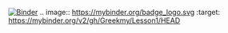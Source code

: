 [![Binder](https://mybinder.org/badge_logo.svg)](https://mybinder.org/v2/gh/Greekmy/Lesson1/HEAD)
.. image:: https://mybinder.org/badge_logo.svg
 :target: https://mybinder.org/v2/gh/Greekmy/Lesson1/HEAD
